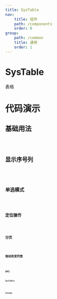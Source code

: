 ```yaml
---
title: SysTable
nav:
    title: 组件
    path: /components
    order: 0
group:
    path: /common
    title: 通用
    order: 1
---
```


# SysTable

表格

# 代码演示

## 基础用法

<code src="./demo/Basic.tsx">

## 显示序号列

<code src="./demo/RowNumberCol.tsx">

## 单选模式

<code src="./demo/Single.tsx">

## 定位操作

<code src="./demo/DefaultKey.tsx" title="定位操作" desc="暂只支持单值操作，带滚动条定位">

## 分页

<code src="./demo/Pagination.tsx">

## 拖动改变列宽

<code src="./demo/Resizable.tsx">

## API

### SysTable
<API src="./SysTable.tsx" hideTitle exports='["default"]'></API>

### Column
<API src="./SysTable.tsx" hideTitle exports='["SysTableColumnTypeApi"]'></API>




